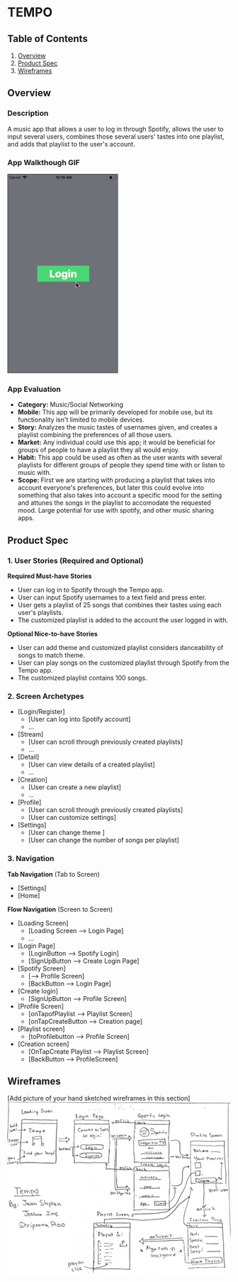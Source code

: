 TEMPO
===
## Table of Contents
1. [Overview](#Overview)
2. [Product Spec](#Product-Spec)
3. [Wireframes](#Wireframes)

## Overview
### Description
A music app that allows a user to log in through Spotify, allows the user to input several users, combines those several users' tastes into one playlist, and adds that playlist to the user's account. 

### App Walkthough GIF

<img src="gif.gif" width=250><br>

### App Evaluation
- **Category:**
Music/Social Networking
- **Mobile:**
This app will be primarily developed for mobile use, but its functionality isn't limited to mobile devices.
- **Story:**
Analyzes the music tastes of usernames given, and creates a playlist combining the preferences of all those users.
- **Market:**
Any individual could use this app; it would be beneficial for groups of people to have a playlist they all would enjoy.
- **Habit:**
This app could be used as often as the user wants with several playlists for different groups of people they spend time with or listen to music with. 
- **Scope:**
First we are starting with producing a playlist that takes into account everyone's preferences, but later this could evolve into something that also takes into account a specific mood for the setting and attunes the songs in the playlist to accomodate the requested mood. Large potential for use with spotify, and other music sharing apps. 

## Product Spec

### 1. User Stories (Required and Optional)

**Required Must-have Stories**

* User can log in to Spotify through the Tempo app. 
* User can input Spotify usernames to a text field and press enter. 
* User gets a playlist of 25 songs that combines their tastes using each user's playlists. 
* The customized playlist is added to the account the user logged in with. 

**Optional Nice-to-have Stories**

* User can add theme and customized playlist considers danceability of songs to match theme.
* User can play songs on the customized playlist through Spotify from the Tempo app. 
* The customized playlist contains 100 songs.

### 2. Screen Archetypes

* [Login/Register]
   * [User can log into Spotify account]
   * ...
* [Stream]
   * [User can scroll through previously created playlists]
   * ...
* [Detail]
   * [User can view details of a created playlist]
   * ...
* [Creation]
   * [User can create a new playlist]
   * ...
* [Profile]
   * [User can scroll through previously created playlists]
   * [User can customize settings]
* [Settings]
   * [User can change theme ]
   * [User can change the number of songs per playlist]

### 3. Navigation

**Tab Navigation** (Tab to Screen)

* [Settings]
* [Home]

**Flow Navigation** (Screen to Screen)

* [Loading Screen]
   * [Loading Screen --> Login Page]
   * ...
* [Login Page]
   * [LoginButton --> Spotify Login]
   * [SignUpButton --> Create Login Page]
* [Spotify Screen]
   * [--> Profile Screen]
   * [BackButton --> Login Page]
* [Create login]
   * [SignUpButton --> Profile Screen]
* [Profile Screen]
   * [onTapofPlaylist --> Playlist Screen]
   * [onTapCreateButton --> Creation page]
* [Playlist screen]
   * [toProfilebutton --> Profile Screen]
* [Creation screen]
   * [OnTapCreate Playlist --> Playlist Screen]
   * [BackButton --> ProfileScreen]


## Wireframes
[Add picture of your hand sketched wireframes in this section]
<img src="wirefrane.png" width=600>
